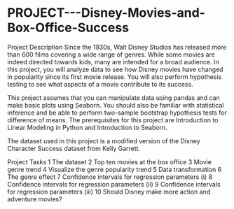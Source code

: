 # PROJECT---Disney-Movies-and-Box-Office-Success

Project Description
Since the 1930s, Walt Disney Studios has released more than 600 films covering a wide range of genres. While some movies are indeed directed towards kids, many are intended for a broad audience. In this project, you will analyze data to see how Disney movies have changed in popularity since its first movie release. You will also perform hypothesis testing to see what aspects of a movie contribute to its success.

This project assumes that you can manipulate data using pandas and can make basic plots using Seaborn. You should also be familiar with statistical inference and be able to perform two-sample bootstrap hypothesis tests for difference of means. The prerequisites for this project are Introduction to Linear Modeling in Python and Introduction to Seaborn.

The dataset used in this project is a modified version of the Disney Character Success dataset from Kelly Garrett.

Project Tasks
1  The dataset
2  Top ten movies at the box office
3  Movie genre trend
4  Visualize the genre popularity trend
5  Data transformation
6  The genre effect
7  Confidence intervals for regression parameters (i)
8  Confidence intervals for regression parameters (ii)
9  Confidence intervals for regression parameters (iii)
10 Should Disney make more action and adventure movies?
